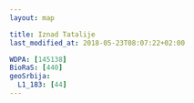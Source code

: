 ```yaml
---
layout: map

title: Iznad Tatalije
last_modified_at: 2018-05-23T08:07:22+02:00

WDPA: [145138]
BioRaS: [440]
geoSrbija:
  L1_183: [44]
---
```

